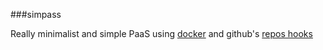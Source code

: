 ###simpass

Really minimalist and simple PaaS using [docker](http://www.docker.io/) and github's [repos hooks](http://developer.github.com/v3/repos/hooks/)
